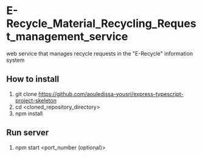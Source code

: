 # E-Recycle_Material_Recycling_Request_management_service
web service that manages recycle requests in the "E-Recycle" information system


## How to install 
1. git clone https://github.com/aouledissa-yousri/express-typescript-project-skeleton
2. cd <cloned_repository_directory>
3. npm install


## Run server 
1. npm start <port_number (optional)>
